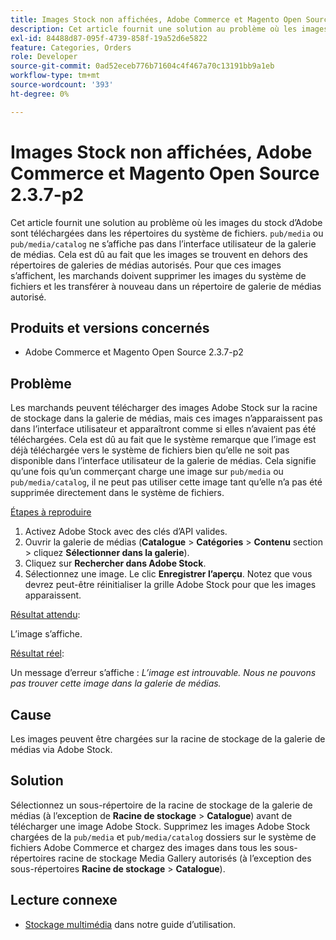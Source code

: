 ```yaml
---
title: Images Stock non affichées, Adobe Commerce et Magento Open Source 2.3.7-p2
description: Cet article fournit une solution au problème où les images de stock d’Adobe téléchargées dans les répertoires du système de fichiers "pub/media" ou "pub/media/catalog" ne s’affichent pas dans l’interface utilisateur de la galerie de médias. Cela est dû au fait que les images se trouvent en dehors des répertoires de galeries de médias autorisés. Pour que ces images s’affichent, les marchands doivent supprimer les images du système de fichiers et les transférer à nouveau dans un répertoire de galerie de médias autorisé.
exl-id: 84488d87-095f-4739-858f-19a52d6e5822
feature: Categories, Orders
role: Developer
source-git-commit: 0ad52eceb776b71604c4f467a70c13191bb9a1eb
workflow-type: tm+mt
source-wordcount: '393'
ht-degree: 0%

---
```


# Images Stock non affichées, Adobe Commerce et Magento Open Source 2.3.7-p2

Cet article fournit une solution au problème où les images du stock d’Adobe sont téléchargées dans les répertoires du système de fichiers. `pub/media` ou `pub/media/catalog` ne s’affiche pas dans l’interface utilisateur de la galerie de médias. Cela est dû au fait que les images se trouvent en dehors des répertoires de galeries de médias autorisés. Pour que ces images s’affichent, les marchands doivent supprimer les images du système de fichiers et les transférer à nouveau dans un répertoire de galerie de médias autorisé.

## Produits et versions concernés

* Adobe Commerce et Magento Open Source 2.3.7-p2


## Problème

Les marchands peuvent télécharger des images Adobe Stock sur la racine de stockage dans la galerie de médias, mais ces images n’apparaissent pas dans l’interface utilisateur et apparaîtront comme si elles n’avaient pas été téléchargées. Cela est dû au fait que le système remarque que l’image est déjà téléchargée vers le système de fichiers bien qu’elle ne soit pas disponible dans l’interface utilisateur de la galerie de médias. Cela signifie qu’une fois qu’un commerçant charge une image sur `pub/media` ou `pub/media/catalog`, il ne peut pas utiliser cette image tant qu’elle n’a pas été supprimée directement dans le système de fichiers.

<u>Étapes à reproduire</u>

1. Activez Adobe Stock avec des clés d’API valides.
1. Ouvrir la galerie de médias (**Catalogue** > **Catégories** > **Contenu** section > cliquez **Sélectionner dans la galerie**).
1. Cliquez sur **Rechercher dans Adobe Stock**.
1. Sélectionnez une image. Le clic **Enregistrer l’aperçu**. Notez que vous devrez peut-être réinitialiser la grille Adobe Stock pour que les images apparaissent.

<u>Résultat attendu</u>:

L’image s’affiche.

<u>Résultat réel</u>:

Un message d’erreur s’affiche : *L’image est introuvable. Nous ne pouvons pas trouver cette image dans la galerie de médias.*

## Cause

Les images peuvent être chargées sur la racine de stockage de la galerie de médias via Adobe Stock.

## Solution

Sélectionnez un sous-répertoire de la racine de stockage de la galerie de médias (à l’exception de **Racine de stockage** > **Catalogue**) avant de télécharger une image Adobe Stock.
Supprimez les images Adobe Stock chargées de la `pub/media` et `pub/media/catalog` dossiers sur le système de fichiers Adobe Commerce et chargez des images dans tous les sous-répertoires racine de stockage Media Gallery autorisés (à l’exception des sous-répertoires **Racine de stockage** > **Catalogue**).

## Lecture connexe

* [Stockage multimédia](https://docs.magento.com/user-guide/v2.3/cms/media-storage.html) dans notre guide d’utilisation.
